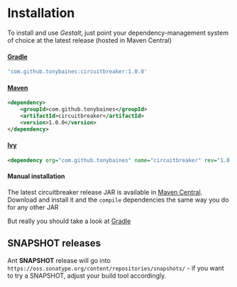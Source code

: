 # Installation
To install and use *Gestalt*, just point your dependency-management system of choice at the latest release (hosted in Maven Central)

#### [Gradle](http://gradle.org)
```groovy
'com.github.tonybaines:circuitbreaker:1.0.0'
```


#### [Maven](http://maven.apache.org/)
```xml
<dependency>
    <groupId>com.github.tonybaines</groupId>
    <artifactId>circuitbreaker</artifactId>
    <version>1.0.0</version>
</dependency>
```

#### [Ivy](https://ant.apache.org/ivy/)
```xml
<dependency org="com.github.tonybaines" name="circuitbreaker" rev="1.0.0"/>
```

#### Manual installation
The latest circuitbreaker release JAR is available in [Maven Central](http://central.maven.org/maven2/com/github/tonybaines/circuitbreaker/).
Download and install it and the ```compile``` dependencies the same way you do for any other JAR

But really you should take a look at [Gradle](http://www.gradle.org/docs/current/userguide/tutorial_java_projects.html#N103D7)

## SNAPSHOT releases
Ant **SNAPSHOT** release will go into `https://oss.sonatype.org/content/repositories/snapshots/` - if you want to try a SNAPSHOT, adjust your build tool accordingly.
